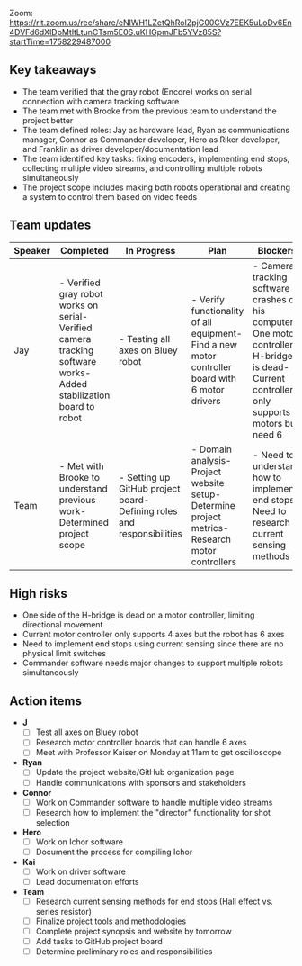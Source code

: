 Zoom: https://rit.zoom.us/rec/share/eNlWH1LZetQhRoIZpjG00CVz7EEK5uLoDv6En4DVFd6dXlDpMtltLtunCTsm5E0S.uKHGpmJFb5YVz85S?startTime=1758229487000
## Key takeaways

- The team verified that the gray robot (Encore) works on serial connection with camera tracking software
- The team met with Brooke from the previous team to understand the project better
- The team defined roles: Jay as hardware lead, Ryan as communications manager, Connor as Commander developer, Hero as Riker developer, and Franklin as driver developer/documentation lead
- The team identified key tasks: fixing encoders, implementing end stops, collecting multiple video streams, and controlling multiple robots simultaneously
- The project scope includes making both robots operational and creating a system to control them based on video feeds
## Team updates

| **Speaker** |                                                   **Completed**                                                    |                            **In Progress**                             |                                            **Plan**                                             |                                                                  **Blockers**                                                                   |
|-------------|--------------------------------------------------------------------------------------------------------------------|------------------------------------------------------------------------|-------------------------------------------------------------------------------------------------|-------------------------------------------------------------------------------------------------------------------------------------------------|
| Jay         | - Verified gray robot works on serial- Verified camera tracking software works- Added stabilization board to robot | - Testing all axes on Bluey robot                                      | - Verify functionality of all equipment- Find a new motor controller board with 6 motor drivers | - Camera tracking software crashes on his computer- One motor controller H-bridge is dead- Current controller only supports 4 motors but need 6 |
| Team        | - Met with Brooke to understand previous work- Determined project scope                                            | - Setting up GitHub project board- Defining roles and responsibilities | - Domain analysis- Project website setup- Determine project metrics- Research motor controllers | - Need to understand how to implement end stops- Need to research current sensing methods                                                       |

## High risks

- One side of the H-bridge is dead on a motor controller, limiting directional movement
- Current motor controller only supports 4 axes but the robot has 6 axes
- Need to implement end stops using current sensing since there are no physical limit switches
- Commander software needs major changes to support multiple robots simultaneously
## Action items

- **J**
    - [ ] Test all axes on Bluey robot
    - [ ] Research motor controller boards that can handle 6 axes
    - [ ] Meet with Professor Kaiser on Monday at 11am to get oscilloscope
- **Ryan**
    - [ ] Update the project website/GitHub organization page
    - [ ] Handle communications with sponsors and stakeholders
- **Connor**
    - [ ] Work on Commander software to handle multiple video streams
    - [ ] Research how to implement the "director" functionality for shot selection
- **Hero**
    - [ ] Work on Ichor software
    - [ ] Document the process for compiling Ichor
- **Kai**
    - [ ] Work on driver software
    - [ ] Lead documentation efforts
- **Team**
    - [ ] Research current sensing methods for end stops (Hall effect vs. series resistor)
    - [ ] Finalize project tools and methodologies
    - [ ] Complete project synopsis and website by tomorrow
    - [ ] Add tasks to GitHub project board
    - [ ] Determine preliminary roles and responsibilities
